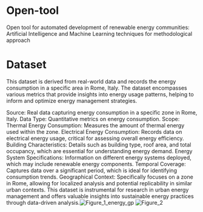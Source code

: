 # Open-tool
Open tool for automated development of renewable energy communities: Artificial Intelligence and Machine Learning techniques for methodological approach
# Dataset
This dataset is derived from real-world data and records the energy consumption in a specific area in Rome, Italy. The dataset encompasses various metrics that provide insights into energy usage patterns, helping to inform and optimize energy management strategies.

Source: Real data capturing energy consumption in a specific zone in Rome, Italy.
Data Type: Quantitative metrics on energy consumption.
Scope:
Thermal Energy Consumption: Measures the amount of thermal energy used within the zone.
Electrical Energy Consumption: Records data on electrical energy usage, critical for assessing overall energy efficiency.
Building Characteristics: Details such as building type, roof area, and total occupancy, which are essential for understanding energy demand.
Energy System Specifications: Information on different energy systems deployed, which may include renewable energy components.
Temporal Coverage: Captures data over a significant period, which is ideal for identifying consumption trends.
Geographical Context: Specifically focuses on a zone in Rome, allowing for localized analysis and potential replicability in similar urban contexts.
This dataset is instrumental for research in urban energy management and offers valuable insights into sustainable energy practices through data-driven analysis.![Figure_1_energy_gp](https://github.com/user-attachments/assets/bd9a8b81-bf34-4666-8392-e5e925a0b99b)
![Figure_2](https://github.com/user-attachments/assets/8a3c0437-d509-4933-81a7-b3c9a29bef62)
